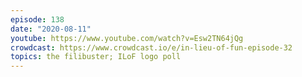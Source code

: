 ```yaml
---
episode: 138
date: "2020-08-11"
youtube: https://www.youtube.com/watch?v=Esw2TN64jQg
crowdcast: https://www.crowdcast.io/e/in-lieu-of-fun-episode-32
topics: the filibuster; ILoF logo poll
---
```

